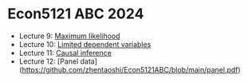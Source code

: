 # Econ5121 ABC 2024


* Lecture 9: [Maximum likelihood](https://github.com/zhentaoshi/Econ5121ABC/blob/main/MLE.pdf)
* Lecture 10: [Limited dependent variables](https://github.com/zhentaoshi/Econ5121ABC/blob/main/limited_dep.pdf)
* Lecture 11: [Causal inference](https://github.com/zhentaoshi/Econ5121ABC/blob/main/causal.pdf)
* Lecture 12: [Panel data] (https://github.com/zhentaoshi/Econ5121ABC/blob/main/panel.pdf)
